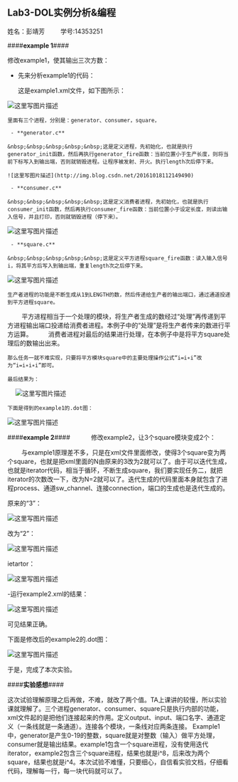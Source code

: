 ## Lab3-DOL实例分析&编程 ##

姓名：彭靖芳 &nbsp;&nbsp;&nbsp;&nbsp;&nbsp;&nbsp;&nbsp;&nbsp;学号:14353251

####**example 1**####

修改example1，使其输出三次方数：

 - 先来分析example1的代码：

	这是example1.xml文件，如下图所示：
	
 ![这里写图片描述](http://img.blog.csdn.net/20161018111033328)

	里面有三个进程，分别是：generator、consumer，square，
	
	 - **generator.c**
	
	&nbsp;&nbsp;&nbsp;&nbsp;&nbsp;这是定义进程，先初始化，也就是执行generator_init函数，然后再执行generator_fire函数：当前位置小于生产长度，则将当前下标写入到输出端，否则就销毁进程。让程序被发射、开火。执行length次后停下来。
	
	![这里写图片描述](http://img.blog.csdn.net/20161018112149490)

	 - **consumer.c**
	
	&nbsp;&nbsp;&nbsp;&nbsp;&nbsp;这是定义消费者进程，先初始化，也就是执行consumer_init函数，然后再执行consumer_fire函数：当前位置小于设定长度，则读出输入信号，并且打印，否则就销毁进程（停下来）。
	
![这里写图片描述](http://img.blog.csdn.net/20161018112622015)

	 - **square.c**
	
	&nbsp;&nbsp;&nbsp;&nbsp;&nbsp;这是定义平方进程square_fire函数：读入输入信号i，将其平方后写入到输出端，重复length次之后停下来。
	
![这里写图片描述](http://img.blog.csdn.net/20161018112745267)
		

	生产者进程的功能是不断生成从1到LENGTH的数，然后传递给生产者的输出端口，通过通道投递到平方进程square。 
　　
	平方进程相当于一个处理的模块，将生产者生成的数经过“处理”再传递到平方进程输出端口投递给消费者进程。本例子中的“处理”是将生产者传来的数进行平方运算。 
　　
消费者进程对最后的结果进行处理，在本例子中是将平方square处理后的数输出出来。 
	
	那么任务一就不难实现，只要将平方模块square中的主要处理操作公式“i=i∗i”改为“i=i∗i∗i”即可。

	最后结果为： 
	
　
![这里写图片描述](http://img.blog.csdn.net/20161018121606988)


	
	下面是得到的example1的.dot图：
	
	
![这里写图片描述](http://img.blog.csdn.net/20161018121810959)


####**example 2**####
&nbsp;&nbsp;&nbsp;&nbsp;&nbsp;&nbsp;&nbsp;&nbsp;&nbsp;&nbsp;&nbsp;修改example2，让3个square模块变成2个：
	
&nbsp;&nbsp;&nbsp;&nbsp;&nbsp;&nbsp;&nbsp;&nbsp;与example1原理差不多，只是在xml文件里面修改，使得3个square变为两个square，也就是把xml里面的N由原来的3改为2就可以了。由于可以迭代生成，也就是iterator代码，相当于循环，不断生成square，我们要实现任务二，就把iterator的次数改一下，改为N=2就可以了。迭代生成的代码里面本身就包含了进程process、通道sw_channel、连接connection，端口的生成也是迭代生成的。
		
原来的“3”：

![这里写图片描述](http://img.blog.csdn.net/20161018122954927)
	
改为“2”：

![这里写图片描述](http://img.blog.csdn.net/20161018123031084)

ietartor：

![这里写图片描述](http://img.blog.csdn.net/20161018123137131)

 -运行example2.xml的结果：
 
![这里写图片描述](http://img.blog.csdn.net/20161018123355601)

可见结果正确。

下面是修改后的example2的.dot图：

![这里写图片描述](http://img.blog.csdn.net/20161018123533461)

于是，完成了本次实验。


####**实验感想**####

这次试验理解原理之后再做，不难，就改了两个值。TA上课讲的较慢，所以实验课就理解了。三个进程generator、consumer、square只是执行内部的功能，xml文件起的是把他们连接起来的作用。定义output、input、端口名字、通道定义（一条线就是一条通道）。连接各个模块，一条线对应两条连接。
Example1中，generator是产生0-19的整数，square就是对整数（输入）做平方处理，consumer就是输出结果。example1包含一个square进程，没有使用迭代iterator，example2包含三个square进程，结果也就是i^8，后来改为两个square，结果也就是i^4。本次试验不难懂，只要细心，自信看实验文档，仔细看代码，理解每一行，每一块代码就可以了。




